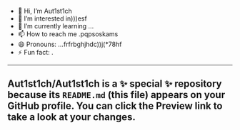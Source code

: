 - 👋 Hi, I’m Aut1st1ch 
- 👀 I’m interested in)))esf
- 🌱 I’m currently learning ...
- 📫 How to reach me .pqpsoskams
- 😄 Pronouns: ...frfrbghjhdc))j(*78hf
- ⚡ Fun fact: .
---
Aut1st1ch/Aut1st1ch is a ✨ special ✨ repository because its `README.md` (this file) appears on your GitHub profile.
You can click the Preview link to take a look at your changes.
---
